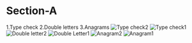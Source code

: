 # Section-A
1.Type check
2.Double letters
3.Anagrams
![Type check2](https://github.com/user-attachments/assets/2a1a7b40-6b37-49e2-9f2a-a54537470c86)
![Type check1](https://github.com/user-attachments/assets/63d213d3-e747-49a3-925e-31bbc726d7a6)
![Double letter2](https://github.com/user-attachments/assets/3e0b65a7-b474-40d4-a3b9-6105482422eb)
![Double Letter1](https://github.com/user-attachments/assets/a169baae-c707-44a7-a203-1e8d37217ea9)
![Anagram2](https://github.com/user-attachments/assets/ba5b73d9-f786-4e67-b139-e86dfb79d012)
![Anagram1](https://github.com/user-attachments/assets/ee901289-6437-47a8-a560-83c5630d7044)
